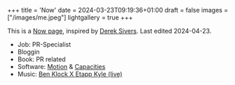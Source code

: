 +++
title = 'Now'
date = 2024-03-23T09:19:36+01:00
draft = false
images = ["/images/me.jpeg"]
lightgallery = true
+++

This is a [Now page](https://nownownow.com/about), inspired by [Derek Sivers](https://sive.rs/now). Last edited 2024-04-23.

- Job: PR-Specialist
- Bloggin
- Book: PR related
- Software: [Motion](https://www.usemotion.com) & [Capacities](https://capacities.io)
- Music: [Ben Klock X Etapp Kyle (live)](https://www.youtube.com/watch?v=fApV88zDpQM)
